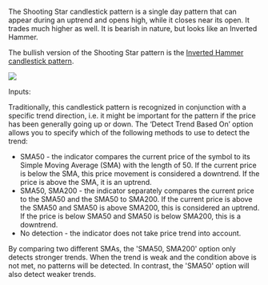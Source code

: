 The Shooting Star candlestick pattern is a single day pattern that can appear during an uptrend and opens high, while it closes near its open. It trades much higher as well. It is bearish in nature, but looks like an Inverted Hammer.

The bullish version of the Shooting Star pattern is the [Inverted Hammer candlestick pattern](https://www.tradingview.com/chart/?solution=43000583780).

![](https://s3.amazonaws.com/cdn.freshdesk.com/data/helpdesk/attachments/production/43140663222/original/CnuC4FilCeARVduBmClqt_AEBFTuc8K4Jg.png?1594050818)

Inputs:

Traditionally, this candlestick pattern is recognized in conjunction with a specific trend direction, i.e. it might be important for the pattern if the price has been generally going up or down. The ‘Detect Trend Based On’ option allows you to specify which of the following methods to use to detect the trend:

-   SMA50 - the indicator compares the current price of the symbol to its Simple Moving Average (SMA) with the length of 50. If the current price is below the SMA, this price movement is considered a downtrend. If the price is above the SMA, it is an uptrend.
-   SMA50, SMA200 - the indicator separately compares the current price to the SMA50 and the SMA50 to SMA200. If the current price is above the SMA50 and SMA50 is above SMA200, this is considered an uptrend. If the price is below SMA50 and SMA50 is below SMA200, this is a downtrend.
-   No detection - the indicator does not take price trend into account.

By comparing two different SMAs, the 'SMA50, SMA200' option only detects stronger trends. When the trend is weak and the condition above is not met, no patterns will be detected. In contrast, the 'SMA50' option will also detect weaker trends.